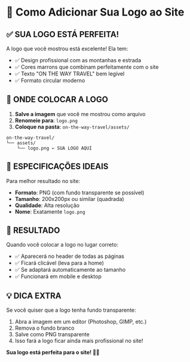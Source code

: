 # 🎨 Como Adicionar Sua Logo ao Site

## ✅ SUA LOGO ESTÁ PERFEITA!

A logo que você mostrou está excelente! Ela tem:
- ✅ Design profissional com as montanhas e estrada
- ✅ Cores marrons que combinam perfeitamente com o site
- ✅ Texto "ON THE WAY TRAVEL" bem legível
- ✅ Formato circular moderno

## 📁 ONDE COLOCAR A LOGO

1. **Salve a imagem** que você me mostrou como arquivo
2. **Renomeie para**: `logo.png`
3. **Coloque na pasta**: `on-the-way-travel/assets/`

```
on-the-way-travel/
└── assets/
    └── logo.png ← SUA LOGO AQUI
```

## 🎯 ESPECIFICAÇÕES IDEAIS

Para melhor resultado no site:
- **Formato**: PNG (com fundo transparente se possível)
- **Tamanho**: 200x200px ou similar (quadrada)
- **Qualidade**: Alta resolução
- **Nome**: Exatamente `logo.png`

## 🚀 RESULTADO

Quando você colocar a logo no lugar correto:
- ✅ Aparecerá no header de todas as páginas
- ✅ Ficará clicável (leva para a home)
- ✅ Se adaptará automaticamente ao tamanho
- ✅ Funcionará em mobile e desktop

## 💡 DICA EXTRA

Se você quiser que a logo tenha fundo transparente:
1. Abra a imagem em um editor (Photoshop, GIMP, etc.)
2. Remova o fundo branco
3. Salve como PNG transparente
4. Isso fará a logo ficar ainda mais profissional no site!

**Sua logo está perfeita para o site! 🎨✨**
